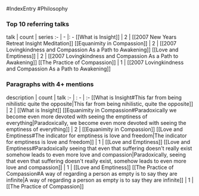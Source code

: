 #IndexEntry #Philosophy

### Top 10 referring talks
talk | count | series
:- | - |: -
[[What is Insight]] | 2 | [[2007 New Years Retreat Insight Meditation]]
[[Equanimity in Compassion]] | 2 | [[2007 Lovingkindness and Compassion As a Path to Awakening]]
[[Love and Emptiness]] | 2 | [[2007 Lovingkindness and Compassion As a Path to Awakening]]
[[The Practice of Compassion]] | 1 | [[2007 Lovingkindness and Compassion As a Path to Awakening]]

### Paragraphs with 4+ mentions
description | count | talk
:- | : - | :-
[[What is Insight#This far from being nihilistic quite the opposite\|This far from being nihilistic, quite the opposite]] | 2 | [[What is Insight]]
[[Equanimity in Compassion#Paradoxically we become even more devoted with seeing the emptiness of everything\|Paradoxically, we become even more devoted with seeing the emptiness of everything]] | 2 | [[Equanimity in Compassion]]
[[Love and Emptiness#The indicator for emptiness is love and freedom\|The indicator for emptiness is love and freedom]] | 1 | [[Love and Emptiness]]
[[Love and Emptiness#Paradoxically seeing that even that suffering doesn't really exist somehow leads to even more love and compassion\|Paradoxically, seeing that even that suffering doesn't really exist, somehow leads to even more love and compassion]] | 1 | [[Love and Emptiness]]
[[The Practice of Compassion#A way of regarding a person as empty is to say they are infinite\|A way of regarding a person as empty is to say they are infinite]] | 1 | [[The Practice of Compassion]]

